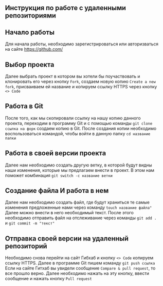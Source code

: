 ## Инструкция по работе с удаленными репозиториями

## Начало работы

Для начала работы, необходимо зарегистрироваться или авторизваться на сайте https://github.com/

## Выбор проекта

Далее выбрать проект в котором вы хотели бы поучаствовать и клонировать его через кнопку ```Fork```, создаем новую копию ```Create a new fork```, присваиваем ей название и копируем ссылку HTTPS через кнопку ```<> Code```

## Работа в Git

После того, как мы скопировали ссылку на нашу копию данного проекта, переходим в программу Git и с помощью команды ```git clone ссылка на форк``` создаем копию в Git. После создания копии необходимо воспользоваться командой, чтобы войти в данную папку ```cd название папки```

## Работа в своей версии проекта

Далее нам необходимо создать другую ветку, в которой будут видны наши изменения, которые мы предлагаем внести в проект. В этом нам поможет комбинация ```git switch -c название ветки```

## Создание файла И работа в нем

Далее нам необходимо создать файл, где будут храниться те самые изменения предложенные нами через команду ```touch название файла"```
Далее можно внести в него необходимый текст. После этого необходимо отправить файл на отслеживание через команды ```git add .``` и ```git commit -m "текст"```

## Отправка своей версии на удаленный репозиторий

Необходимо снова перейти на сайт Гибхаб и  кнопку ```<> Code``` копируем ссылку HTTPS. Далее в программе Git пишем команду ```git push ссылка```
Если на сайте Гитхаб вы увидели сообщение ```Compare & pull request```, то все прошло верно. Далее необходимо нажать на эту кнопку, ввести сообщение и нажать кнопку ```Pull request```